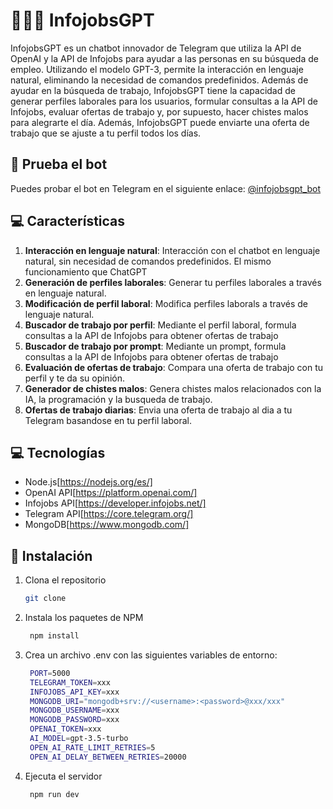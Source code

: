# 🧠🧑‍💼 InfojobsGPT

InfojobsGPT es un chatbot innovador de Telegram que utiliza la API de OpenAI y la API de Infojobs para ayudar a las personas en su búsqueda de empleo. Utilizando el modelo GPT-3, permite la interacción en lenguaje natural, eliminando la necesidad de comandos predefinidos. Además de ayudar en la búsqueda de trabajo, InfojobsGPT tiene la capacidad de generar perfiles laborales para los usuarios, formular consultas a la API de Infojobs, evaluar ofertas de trabajo y, por supuesto, hacer chistes malos para alegrarte el día. Además, InfojobsGPT puede enviarte una oferta de trabajo que se ajuste a tu perfil todos los días.

## 📝 Prueba el bot

Puedes probar el bot en Telegram en el siguiente enlace: [@infojobsgpt_bot](https://t.me/infojobsgpt_bot)

## 💻 Características

1. **Interacción en lenguaje natural**: Interacción con el chatbot en lenguaje natural, sin necesidad de comandos predefinidos. El mismo funcionamiento que ChatGPT
2. **Generación de perfiles laborales**: Generar tu perfiles laborales a través en lenguaje natural.
3. **Modificación de perfil laboral**: Modifica perfiles laborals a través de lenguaje natural.
4. **Buscador de trabajo por perfil**: Mediante el perfil laboral, formula consultas a la API de Infojobs para obtener ofertas de trabajo
5. **Buscador de trabajo por prompt**: Mediante un prompt, formula consultas a la API de Infojobs para obtener ofertas de trabajo
6. **Evaluación de ofertas de trabajo**: Compara una oferta de trabajo con tu perfil y te da su opinión.
7. **Generador de chistes malos**: Genera chistes malos relacionados con la IA, la programación y la busqueda de trabajo.
8. **Ofertas de trabajo diarias**: Envia una oferta de trabajo al dia a tu Telegram basandose en tu perfil laboral.

## 💻 Tecnologías

- Node.js[https://nodejs.org/es/]
- OpenAI API[https://platform.openai.com/]
- Infojobs API[https://developer.infojobs.net/]
- Telegram API[https://core.telegram.org/]
- MongoDB[https://www.mongodb.com/]

## 📝 Instalación

1. Clona el repositorio

   ```sh
   git clone
   ```

2. Instala los paquetes de NPM

   ```sh
    npm install
    ```

3. Crea un archivo .env con las siguientes variables de entorno:

   ```sh
    PORT=5000
    TELEGRAM_TOKEN=xxx
    INFOJOBS_API_KEY=xxx
    MONGODB_URI="mongodb+srv://<username>:<password>@xxx/xxx"
    MONGODB_USERNAME=xxx
    MONGODB_PASSWORD=xxx
    OPENAI_TOKEN=xxx
    AI_MODEL=gpt-3.5-turbo
    OPEN_AI_RATE_LIMIT_RETRIES=5
    OPEN_AI_DELAY_BETWEEN_RETRIES=20000
   ```

4. Ejecuta el servidor

   ```sh
    npm run dev
    ```
